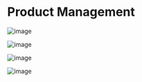 # Product Management

![image](https://github.com/stefanoturcarelli/authentication-entity-framework-product-management/assets/67341828/c0ab4b5e-0b63-4fa5-b2d6-f295a466e9c8)

![image](https://github.com/stefanoturcarelli/authentication-entity-framework-product-management/assets/67341828/5a3dfa31-0bab-48b8-baf4-494470244f71)

![image](https://github.com/stefanoturcarelli/authentication-entity-framework-product-management/assets/67341828/34d4eed9-de30-4b13-b5ac-1977fa30ac71)

![image](https://github.com/stefanoturcarelli/authentication-entity-framework-product-management/assets/67341828/f85b0c68-6281-4c6a-8ecb-fb43dfa8f1cf)
